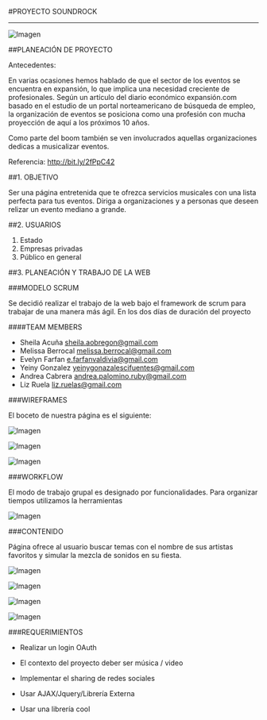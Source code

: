 #PROYECTO SOUNDROCK
<hr>

![Imagen](http://2.1m.yt/lnojrMf.png "Imagen")

##PLANEACIÓN DE PROYECTO

Antecedentes:

En varias ocasiones hemos hablado de que el sector de los eventos se encuentra en expansión, lo que implica una necesidad creciente de profesionales. Según un artículo del diario económico expansión.com basado en el estudio de un portal norteamericano de búsqueda de empleo, la organización de eventos se posiciona como una profesión con mucha proyección de aquí a los próximos 10 años.

Como parte del boom también se ven involucrados aquellas organizaciones dedicas a musicalizar eventos.

Referencia: http://bit.ly/2fPpC42

##1. OBJETIVO

Ser una página entretenida que te ofrezca servicios musicales con una lista perfecta para tus eventos.
Diriga a organizaciones y a personas que deseen relizar un evento mediano a grande.

##2. USUARIOS

1. Estado
2. Empresas privadas
3. Público en general

##3. PLANEACIÓN Y TRABAJO DE LA WEB

###MODELO SCRUM

Se decidió realizar el trabajo de la web bajo el framework de scrum para trabajar de una manera más ágil. En los dos días de duración del proyecto

####<a name="teammembers"></a>TEAM MEMBERS
* Sheila Acuña <sheila.aobregon@gmail.com>
* Melissa Berrocal <melissa.berrocal@gmail.com>
* Evelyn Farfan <e.farfanvaldivia@gmail.com>
* Yeiny Gonzalez <yeinygonazalescifuentes@gmail.com>
* Andrea Cabrera <andrea.palomino.ruby@gmail.com>
* Liz Ruela <liz.ruelas@gmail.com>



###WIREFRAMES

El boceto de nuestra página es el siguiente:

![Imagen](http://4.1m.yt/qk67VHA.jpg "Imagen")

![Imagen](http://1.1m.yt/2vn2N5s.jpg "Imagen")

![Imagen](http://4.1m.yt/8EutFLs.jpg "Imagen")


###WORKFLOW

El modo de trabajo grupal es designado por funcionalidades. Para organizar tiempos utilizamos la herramientas 

![Imagen](http://3.1m.yt/epELL94.png "Imagen")

###CONTENIDO

Página ofrece al usuario buscar temas con el nombre de sus artistas favoritos y simular la mezcla de sonidos en su fiesta.


![Imagen]("Imagen")

![Imagen]("Imagen")

![Imagen]("Imagen")

![Imagen]("Imagen")


###REQUERIMIENTOS

* Realizar un login OAuth

* El contexto del proyecto deber ser música / video

* Implementar el sharing de redes sociales

* Usar AJAX/Jquery/Librería Externa

* Usar una librería cool






